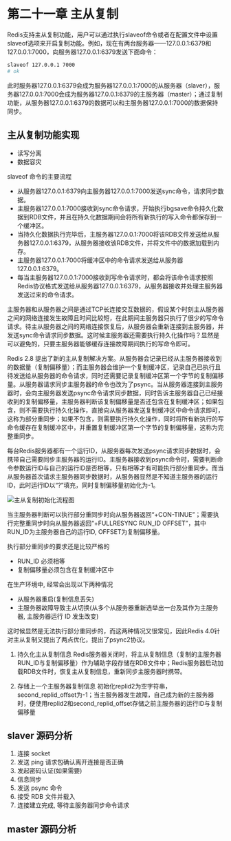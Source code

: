 # 第二十一章 主从复制

Redis支持主从复制功能，用户可以通过执行slaveof命令或者在配置文件中设置slaveof选项来开启复制功能。例如，现在有两台服务器——127.0.0.1:6379和127.0.0.1:7000，向服务器127.0.0.1:6379发送下面命令：

```bash
slaveof 127.0.0.1 7000
# ok
```

此时服务器127.0.0.1:6379会成为服务器127.0.0.1:7000的从服务器（slaver），服务器127.0.0.1:7000会成为服务器127.0.0.1:6379的主服务器（master）；通过复制功能，从服务器127.0.0.1:6379的数据可以和主服务器127.0.0.1:7000的数据保持同步。

## 主从复制功能实现

- 读写分离
- 数据容灾

slaveof 命令的主要流程
- 从服务器127.0.0.1:6379向主服务器127.0.0.1:7000发送sync命令，请求同步数据。
- 主服务器127.0.0.1:7000接收到sync命令请求，开始执行bgsave命令持久化数据到RDB文件，并且在持久化数据期间会将所有新执行的写入命令都保存到一个缓冲区。
- 当持久化数据执行完毕后，主服务器127.0.0.1:7000将该RDB文件发送给从服务器127.0.0.1:6379，从服务器接收该RDB文件，并将文件中的数据加载到内存。
- 主服务器127.0.0.1:7000将缓冲区中的命令请求发送给从服务器127.0.0.1:6379。
- 每当主服务器127.0.0.1:7000接收到写命令请求时，都会将该命令请求按照Redis协议格式发送给从服务器127.0.0.1:6379，从服务器接收并处理主服务器发送过来的命令请求。

主服务器和从服务器之间是通过TCP长连接交互数据的，假设某个时刻主从服务器之间的网络连接发生故障且时间比较短，在此期间主服务器只执行了很少的写命令请求。待主从服务器之间的网络连接恢复后，从服务器会重新连接到主服务器，并发送sync命令请求同步数据。这时候主服务器还需要执行持久化操作吗？显然是可以避免的，只要主服务器能够缓存连接故障期间执行的写命令即可。

Redis 2.8 提出了新的主从复制解决方案。从服务器会记录已经从主服务器接收到的数据量（复制偏移量）；而主服务器会维护一个复制缓冲区，记录自己已执行且待发送给从服务器的命令请求，同时还需要记录复制缓冲区第一个字节的复制偏移量。从服务器请求同步主服务器的命令也改为了psync。当从服务器连接到主服务器时，会向主服务器发送psync命令请求同步数据，同时告诉主服务器自己已经接收到的复制偏移量，主服务器判断该复制偏移量是否还包含在复制缓冲区；如果包含，则不需要执行持久化操作，直接向从服务器发送复制缓冲区中命令请求即可，这称为部分重同步；如果不包含，则需要执行持久化操作，同时将所有新执行的写命令缓存在复制缓冲区中，并重置复制缓冲区第一个字节的复制偏移量，这称为完整重同步。

每台Redis服务器都有一个运行ID，从服务器每次发送psync请求同步数据时，会携带自己需要同步主服务器的运行ID。主服务器接收到psync命令时，需要判断命令参数运行ID与自己的运行ID是否相等，只有相等才有可能执行部分重同步。而当从服务器首次请求主服务器同步数据时，从服务器显然是不知道主服务器的运行ID，此时运行ID以“?”填充，同时复制偏移量初始化为-1。

![主从复制初始化流程图](https://shubuzuo.coding.net/p/image-host/d/image-host/git/raw/master/images/2022-07/2022-07-19/pic_1658186686753-9.png)  

当主服务器判断可以执行部分重同步时向从服务器返回“+CON-TINUE”；需要执行完整重同步时向从服务器返回“+FULLRESYNC RUN_ID OFFSET”，其中RUN_ID为主服务器自己的运行ID, OFFSET为复制偏移量。

执行部分重同步的要求还是比较严格的
- RUN_ID 必须相等
- 复制偏移量必须包含在复制缓冲区中

在生产环境中, 经常会出现以下两种情况
- 从服务器重启(复制信息丢失)
- 主服务器故障导致主从切换(从多个从服务器重新选举出一台及其作为主服务器, 主服务器运行 ID 发生改变)

这时候显然是无法执行部分重同步的，而这两种情况又很常见，因此Redis 4.0针对主从复制又提出了两点优化，提出了psync2协议。

1. 持久化主从复制信息
Redis服务器关闭时，将主从复制信息（复制的主服务器RUN_ID与复制偏移量）作为辅助字段存储在RDB文件中；Redis服务器启动加载RDB文件时，恢复主从复制信息，重新同步主服务器时携带。

2. 存储上一个主服务器复制信息
初始化replid2为空字符串，second_replid_offset为-1；当主服务器发生故障，自己成为新的主服务器时，便使用replid2和second_replid_offset存储之前主服务器的运行ID与复制偏移量


## slaver 源码分析

1. 连接 socket
2. 发送 ping 请求包确认离开连接是否正确
3. 发起密码认证(如果需要)
4. 信息同步
5. 发送 psync 命令
6. 接受 RDB 文件并载入
7. 连接建立完成, 等待主服务器同步命令请求

## master 源码分析

<!-- 1. 连接 -->


